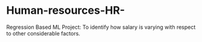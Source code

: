 # Human-resources-HR-
Regression Based ML Project: To identify how salary is varying with respect to other considerable factors.
